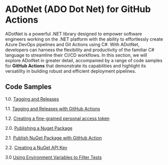# ADotNet (ADO Dot Net) for GitHub Actions
ADotNet is a powerful .NET library designed to empower software engineers working on the .NET platform with the ability
to effortlessly create Azure DevOps pipelines and Git Actions using C#. With ADotNet, developers can harness the 
flexibility and productivity of the familiar C# language to streamline their CI/CD workflows. In this section, we will 
explore ADotNet in greater detail, accompanied by a range of code samples for **GitHub Actions** that demonstrate its capabilities and 
highlight its versatility in building robust and efficient deployment pipelines.

## Code Samples
1.0. [Tagging and Releases](Documentation/GitHub/1.%20Tagging%20and%20Releases.md#1-tagging-and-releases)

1.1. [Tagging and Releases with GitHub Actions](Documentation/GitHub/1.%20Tagging%20and%20Releases.md#11tagging-and-releases-with-github-actions)

1.2. [Creating a fine-grained personal access token](Documentation/GitHub/1.%20Tagging%20and%20Releases.md#12-creating-a-fine-grained-personal-access-token)


2.0. [Publishing a Nuget Package](Documentation/GitHub/2.%20Publishing%20a%20Nuget%20Package.md#2-publishing-a-nuget-package)

2.1. [Publish NuGet Package with GitHub Action](Documentation/GitHub/2.%20Publishing%20a%20Nuget%20Package.md#21-publish-nuget-package-with-github-action)

2.2. [Creating a NuGet API Key](Documentation/GitHub/2.%20Publishing%20a%20Nuget%20Package.md#21-creating-a-nuget-api-key)

3.0 [Using Environment Variables to Filter Tests](Documentation/GitHub/3.%20Using%20Environment%20Variables%20to%20Filter%20Tests.md#3-using-environment-variables-to-filter-tests)
